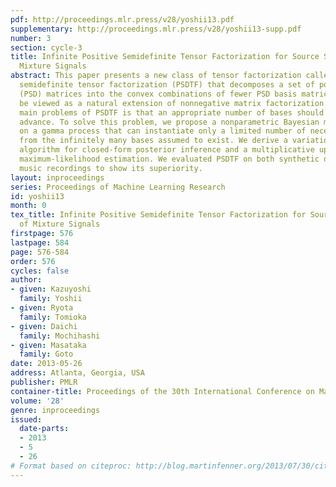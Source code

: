```yaml
---
pdf: http://proceedings.mlr.press/v28/yoshii13.pdf
supplementary: http://proceedings.mlr.press/v28/yoshii13-supp.pdf
number: 3
section: cycle-3
title: Infinite Positive Semidefinite Tensor Factorization for Source Separation of
  Mixture Signals
abstract: This paper presents a new class of tensor factorization called positive
  semidefinite tensor factorization (PSDTF) that decomposes a set of positive semidefinite
  (PSD) matrices into the convex combinations of fewer PSD basis matrices. PSDTF can
  be viewed as a natural extension of nonnegative matrix factorization. One of the
  main problems of PSDTF is that an appropriate number of bases should be given in
  advance. To solve this problem, we propose a nonparametric Bayesian model based
  on a gamma process that can instantiate only a limited number of necessary bases
  from the infinitely many bases assumed to exist. We derive a variational Bayesian
  algorithm for closed-form posterior inference and a multiplicative update rule for
  maximum-likelihood estimation. We evaluated PSDTF on both synthetic data and real
  music recordings to show its superiority.
layout: inproceedings
series: Proceedings of Machine Learning Research
id: yoshii13
month: 0
tex_title: Infinite Positive Semidefinite Tensor Factorization for Source Separation
  of Mixture Signals
firstpage: 576
lastpage: 584
page: 576-584
order: 576
cycles: false
author:
- given: Kazuyoshi
  family: Yoshii
- given: Ryota
  family: Tomioka
- given: Daichi
  family: Mochihashi
- given: Masataka
  family: Goto
date: 2013-05-26
address: Atlanta, Georgia, USA
publisher: PMLR
container-title: Proceedings of the 30th International Conference on Machine Learning
volume: '28'
genre: inproceedings
issued:
  date-parts:
  - 2013
  - 5
  - 26
# Format based on citeproc: http://blog.martinfenner.org/2013/07/30/citeproc-yaml-for-bibliographies/
---
```


